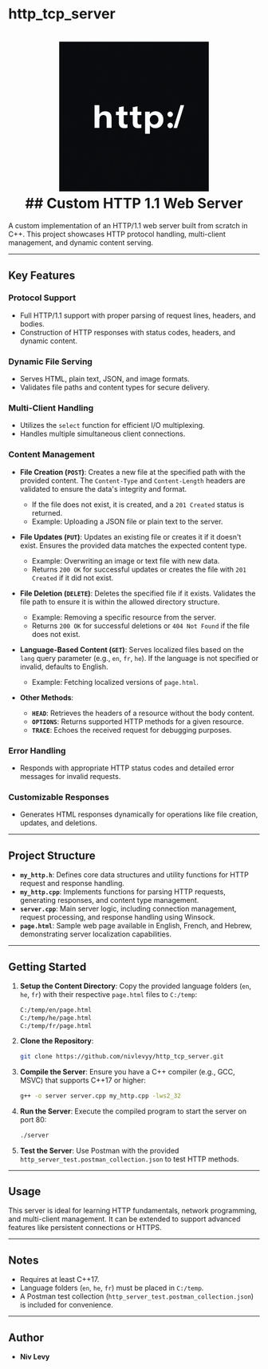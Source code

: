 # http_tcp_server
<h1 align="center">
  <a><img src="https://github.com/nivlevyy/http_tcp_server/blob/main/image/server_logo.png" width="300"></a>
<br>
## Custom HTTP 1.1 Web Server
<br>
</h1>

A custom implementation of an HTTP/1.1 web server built from scratch in C++. This project showcases HTTP protocol handling, multi-client management, and dynamic content serving.

---

## Key Features

### Protocol Support
- Full HTTP/1.1 support with proper parsing of request lines, headers, and bodies.
- Construction of HTTP responses with status codes, headers, and dynamic content.

### Dynamic File Serving
- Serves HTML, plain text, JSON, and image formats.
- Validates file paths and content types for secure delivery.

### Multi-Client Handling
- Utilizes the `select` function for efficient I/O multiplexing.
- Handles multiple simultaneous client connections.

### Content Management
- **File Creation (`POST`)**: Creates a new file at the specified path with the provided content. The `Content-Type` and `Content-Length` headers are validated to ensure the data's integrity and format.
  - If the file does not exist, it is created, and a `201 Created` status is returned.
  - Example: Uploading a JSON file or plain text to the server.

- **File Updates (`PUT`)**: Updates an existing file or creates it if it doesn't exist. Ensures the provided data matches the expected content type.
  - Example: Overwriting an image or text file with new data.
  - Returns `200 OK` for successful updates or creates the file with `201 Created` if it did not exist.

- **File Deletion (`DELETE`)**: Deletes the specified file if it exists. Validates the file path to ensure it is within the allowed directory structure.
  - Example: Removing a specific resource from the server.
  - Returns `200 OK` for successful deletions or `404 Not Found` if the file does not exist.

- **Language-Based Content (`GET`)**: Serves localized files based on the `lang` query parameter (e.g., `en`, `fr`, `he`). If the language is not specified or invalid, defaults to English.
  - Example: Fetching localized versions of `page.html`.

- **Other Methods**:
  - **`HEAD`**: Retrieves the headers of a resource without the body content.
  - **`OPTIONS`**: Returns supported HTTP methods for a given resource.
  - **`TRACE`**: Echoes the received request for debugging purposes.

### Error Handling
- Responds with appropriate HTTP status codes and detailed error messages for invalid requests.

### Customizable Responses
- Generates HTML responses dynamically for operations like file creation, updates, and deletions.

---

## Project Structure

- **`my_http.h`**: Defines core data structures and utility functions for HTTP request and response handling.
- **`my_http.cpp`**: Implements functions for parsing HTTP requests, generating responses, and content type management.
- **`server.cpp`**: Main server logic, including connection management, request processing, and response handling using Winsock.
- **`page.html`**: Sample web page available in English, French, and Hebrew, demonstrating server localization capabilities.

---

## Getting Started

1. **Setup the Content Directory**:
   Copy the provided language folders (`en`, `he`, `fr`) with their respective `page.html` files to `C:/temp`:
   ```
   C:/temp/en/page.html
   C:/temp/he/page.html
   C:/temp/fr/page.html
   ```

2. **Clone the Repository**:
   ```bash
   git clone https://github.com/nivlevyy/http_tcp_server.git
   ```

3. **Compile the Server**:
   Ensure you have a C++ compiler (e.g., GCC, MSVC) that supports C++17 or higher:
   ```bash
   g++ -o server server.cpp my_http.cpp -lws2_32
   ```

4. **Run the Server**:
   Execute the compiled program to start the server on port 80:
   ```bash
   ./server
   ```

5. **Test the Server**:
   Use Postman with the provided `http_server_test.postman_collection.json` to test HTTP methods.

---

## Usage

This server is ideal for learning HTTP fundamentals, network programming, and multi-client management. It can be extended to support advanced features like persistent connections or HTTPS.

---

## Notes

- Requires at least C++17.
- Language folders (`en`, `he`, `fr`) must be placed in `C:/temp`.
- A Postman test collection (`http_server_test.postman_collection.json`) is included for convenience.

---

## Author

- **Niv Levy**

